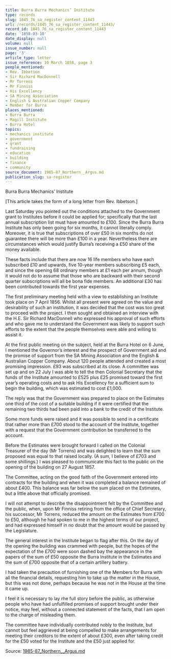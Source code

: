 ```yaml
---
title: Burra Burra Mechanics’ Institute
type: records
slug: 1845_76_sa_register_content_11443
url: /records/1845_76_sa_register_content_11443/
record_id: 1845_76_sa_register_content_11443
date: '1858-03-10'
date_display: null
volume: null
issue_number: null
page: '3'
article_type: letter
issue_reference: 10 March 1858, page 3
people_mentioned:
- Rev. Ibbetson
- Sir Richard MacDonnell
- Mr Torrens
- Mr Finniss
- His Excellency
- SA Mining Association
- English & Australian Copper Company
- Member for Burra
places_mentioned:
- Burra Burra
- Magill Institute
- Burra Hotel
topics:
- mechanics institute
- government
- grant
- fundraising
- education
- building
- finance
- community
source_document: 1985-87_Northern__Argus.md
publication_slug: sa-register
---
```


Burra Burra Mechanics’ Institute

[This article takes the form of a long letter from Rev. Ibbetson.]

Last Saturday you pointed out the conditions attached to the Government grant to Institutes before it could be applied for; specifically that the last annual subscription list must have amounted to £100.  Since the Burra Burra Institute has only been going for six months, it cannot literally comply.  Moreover, it is true that subscriptions of over £50 in six months do not guarantee there will be more than £100 in a year.  Nevertheless there are circumstances which would justify Burra’s receiving a £50 share of the money available.

These facts include that there are now 16 life members who have each subscribed £10 and upwards, five 10-year members subscribing £5 each, and since the opening 68 ordinary members at £1 each per annum, though it would not do to assume that those who are backward with their second quarter subscriptions will all be bona fide members.  An additional £30 has been contributed towards the first year expenses.

The first preliminary meeting held with a view to establishing an Institute took place on 7 April 1856.  Whilst all present were agreed on the value and desirability of such an institution, it was decided that the cost was too great to proceed with the project.  I then sought and obtained an interview with the H.E. Sir Richard MacDonnell who expressed his approval of such efforts and who gave me to understand the Government was likely to support such efforts to the extent that the people themselves were able and willing to assist it.

At the first public meeting on the subject, held at the Burra Hotel on 6 June, I mentioned the Governor’s interest and the prospect of Government aid and the promise of support from the SA Mining Association and the English & Australian Copper Company.  About 120 people attended and created a most promising impression.  £93 was subscribed at its close.  A committee was set up and on 22 July I was able to tell the then Colonial Secretary that the funds of the Institute amounted to £525 plus £25 promised toward the first year’s operating costs and to ask His Excellency for a sufficient sum to begin the building, which was estimated to cost £1,000.

The reply was that the Government was prepared to place on the Estimates one third of the cost of a suitable building if it were certified that the remaining two thirds had been paid into a bank to the credit of the Institute.

Some more funds were raised and it was possible to send in a certificate that rather more than £700 stood to the account of the Institute, together with a request that the Government contribution be transferred to the account.

Before the Estimates were brought forward I called on the Colonial Treasurer of the day (Mr Torrens) and was delighted to learn that the sum proposed was equal to that raised locally.  (A sum, I believe of £703 and some shillings.)  I was pleased to communicate this fact to the public on the opening of the building on 27 August 1857.

The Committee, acting on the good faith of the Government entered into contracts for the building and when it was completed a balance remained of about £400.  This balance was far below the sum placed on the Estimates, but a little above that officially promised.

I will not attempt to describe the disappointment felt by the Committee and the public, when, upon Mr Finniss retiring from the office of Chief Secretary, his successor, Mr Torrens, reduced the amount on the Estimates from £700 to £50, although he had spoken to me in the highest terms of our project, and had expressed himself in no doubt that the amount would be passed by the Legislature.

The general interest in the Institute began to flag after this.  On the day of the opening the building was crammed with people, but the hopes of the expectation of the £700 were soon dashed bay the appearance in the papers of the sum of £50 opposite the Burra Institute in the Estimates and the sum of £700 opposite that of a certain artillery battery.

I had taken the precaution of furnishing one of the Members for Burra with all the financial details, requesting him to take up the matter in the House, but this was not done, perhaps because he was not in the House at the time it came up.

I feel it is necessary to lay rhe full story before the public, as otherwise people who have had unfulfilled promises of support brought under their notice, may feel, without a connected statement of the facts, that I am open to the charge of misleading them.

The committee have individually contributed nobly to the Institute, but cannot but feel aggrieved at being compelled to make arrangements for meeting their creditors to the extent of about £300, even after taking credit for the £50 voted for the Institute and the £50 just applied for.

Source: [1985-87_Northern__Argus.md](/downloads/markdown/1985-87_Northern__Argus.md)
